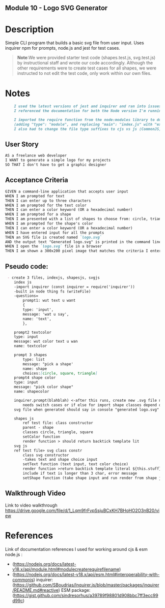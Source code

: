 ## Module 10 - Logo SVG Generator

# Description
Simple CLI program that builds a basic svg file from user input.  Uses inquirer npm for prompts, node.js and jest for test cases.

> **Note**:We were provided starter test code (shapes.test.js, svg.test.js) by instructional staff and wrote our code accordingly. Although the other requirements were to create test cases for all shapes, we were instructed to not edit the test code, only work within our own files.

# Notes
```md
    I used the latest versions of jest and inquirer and ran into issues with inoperability across CommonJS and EMS formats.  
    I referenced the documentation for both the Node version I'm running (18.~), inquirer, and jest, to troubleshoot.

    I imported the require function from the node:modules library to do a cheeky workaround and make the import syntax match what we've done in class, and updated the package.json properties. 
    (adding "type": "module", and replacing "main": "index.js" with "exports": "./index.js").  
    I also had to change the file type suffixes to cjs vs js (CommonJS) in order to make node.js happy and stop spitting at me.
```

## User Story

```md
AS a freelance web developer
I WANT to generate a simple logo for my projects
SO THAT I don't have to get a graphic designer
```

## Acceptance Criteria

```md
GIVEN a command-line application that accepts user input
WHEN I am prompted for text
THEN I can enter up to three characters
WHEN I am prompted for the text color
THEN I can enter a color keyword (OR a hexadecimal number)
WHEN I am prompted for a shape
THEN I am presented with a list of shapes to choose from: circle, triangle, and square
WHEN I am prompted for the shape's color
THEN I can enter a color keyword (OR a hexadecimal number)
WHEN I have entered input for all the prompts
THEN an SVG file is created named `logo.svg`
AND the output text "Generated logo.svg" is printed in the command line
WHEN I open the `logo.svg` file in a browser
THEN I am shown a 300x200 pixel image that matches the criteria I entered
```

## Pseudo code:
```md
 - create 3 files, indexjs, shapesjs, svgjs
    index js
    -import inquirer (const inquirer = require('inquirer'))
    -built in node thing fs (writeFile) 
    -questions=
        prompt1: wut text u want
        {
        type: 'input',
        message: 'wat u say',
        name: 'text',
        },

    prompt2 textcolor
    type: input
    message: wut color text u wan
    name: textcolor

    prompt 3 shapes
        type: list
        message: "pick a shape'
        name: shape
        choices:[circle, square, triangle]
    prompt4 shape color
    type: input
    message: "pick color shape"
    name: shapecolor

    inquirer.prompt(blahblah) <-after this runs, create new .svg file named 'logo.svg'
        needs switch cases or if else for import shape classes depend on user input/choice
    svg file when generated should say in console "generated logo.svg"

    shapes js
        ref test file: class constructor
        parent - shape
        classes circle, triangle, square
        setColor function
        render function > should return backtick template lit 
    svg js
    ref test file> svg class constr
        class svg constructor
        -takes text and shape choice input
        setText function (text input, text color choice)
        render function >return backtick template literal ${this.stuff}
        include if text is longer than 3 char, error message
        setShape function (take shape input and run render from shape js?)
```
## Walkthrough Video 
Link to video walkthrough
https://drive.google.com/file/d/1_Lqm9frFvpSsjuBCxKH7BHoHO2O3nB20/view

# References 
Link of documentation references I used for working around cjs & esm
node.js :
- (https://nodejs.org/docs/latest-v18.x/api/module.html#modulecreaterequirefilename)
- (https://nodejs.org/docs/latest-v18.x/api/esm.html#interoperability-with-commonjs)
inquirer: (https://github.com/SBoudrias/Inquirer.js/blob/master/packages/inquirer/README.md#reactive)
ESM package: (https://gist.github.com/sindresorhus/a39789f98801d908bbc7ff3ecc99d99c)
